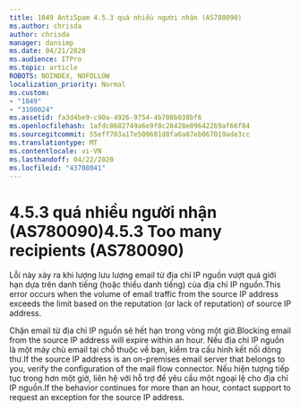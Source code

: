 ```yaml
---
title: 1049 AntiSpam 4.5.3 quá nhiều người nhận (AS780090)
ms.author: chrisda
author: chrisda
manager: dansimp
ms.date: 04/21/2020
ms.audience: ITPro
ms.topic: article
ROBOTS: NOINDEX, NOFOLLOW
localization_priority: Normal
ms.custom:
- "1049"
- "3100024"
ms.assetid: fa3d4be9-c90a-4926-9754-4b708b038bf6
ms.openlocfilehash: 1afdc8682749a6e9f0c28428e09642269af66f84
ms.sourcegitcommit: 55eff703a17e500681d8fa6a87eb067019ade3cc
ms.translationtype: MT
ms.contentlocale: vi-VN
ms.lasthandoff: 04/22/2020
ms.locfileid: "43708041"
---
```

# <a name="453-too-many-recipients-as780090"></a><span data-ttu-id="9c4e0-102">4.5.3 quá nhiều người nhận (AS780090)</span><span class="sxs-lookup"><span data-stu-id="9c4e0-102">4.5.3 Too many recipients (AS780090)</span></span>

<span data-ttu-id="9c4e0-103">Lỗi này xảy ra khi lượng lưu lượng email từ địa chỉ IP nguồn vượt quá giới hạn dựa trên danh tiếng (hoặc thiếu danh tiếng) của địa chỉ IP nguồn.</span><span class="sxs-lookup"><span data-stu-id="9c4e0-103">This error occurs when the volume of email traffic from the source IP address exceeds the limit based on the reputation (or lack of reputation) of source IP address.</span></span>

<span data-ttu-id="9c4e0-104">Chặn email từ địa chỉ IP nguồn sẽ hết hạn trong vòng một giờ.</span><span class="sxs-lookup"><span data-stu-id="9c4e0-104">Blocking email from the source IP address will expire within an hour.</span></span> <span data-ttu-id="9c4e0-105">Nếu địa chỉ IP nguồn là một máy chủ email tại chỗ thuộc về bạn, kiểm tra cấu hình kết nối dòng thư.</span><span class="sxs-lookup"><span data-stu-id="9c4e0-105">If the source IP address is an on-premises email server that belongs to you, verify the configuration of the mail flow connector.</span></span> <span data-ttu-id="9c4e0-106">Nếu hiện tượng tiếp tục trong hơn một giờ, liên hệ với hỗ trợ để yêu cầu một ngoại lệ cho địa chỉ IP nguồn.</span><span class="sxs-lookup"><span data-stu-id="9c4e0-106">If the behavior continues for more than an hour, contact support to request an exception for the source IP address.</span></span>

